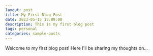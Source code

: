 ```yaml
---
layout: post
title: My First Blog Post
date: 2023-05-15 15:09:00
description: This is my first blog post
tags: personal
categories: sample-posts
---
```


Welcome to my first blog post! Here I'll be sharing my thoughts on...